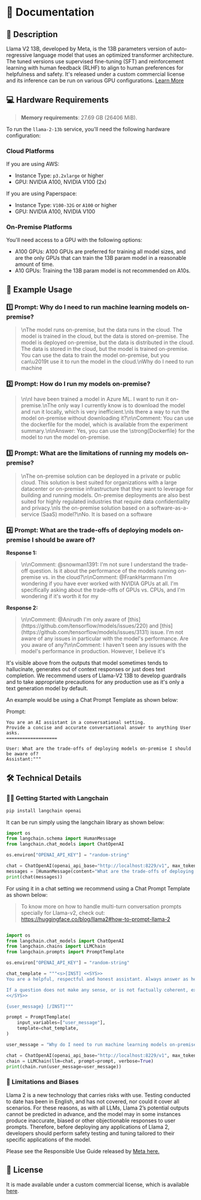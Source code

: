 # 📑 Documentation

## 📌 Description

Llama V2 13B, developed by Meta, is the 13B parameters version of auto-regressive language model that uses an optimized transformer architecture. The tuned versions use supervised fine-tuning (SFT) and reinforcement learning with human feedback (RLHF) to align to human preferences for helpfulness and safety. It's released under a custom commercial license and its inference can be run on various GPU configurations. <a href='https://huggingface.co/meta-llama/Llama-2-13b' target='_blank'>Learn More</a>

## 💻 Hardware Requirements

> **Memory requirements**: 27.69 GB (26406 MiB).

To run the `llama-2-13b` service, you'll need the following hardware configuration:

### Cloud Platforms

If you are using AWS:

- Instance Type: `p3.2xlarge` or higher
- GPU: NVIDIA A100, NVIDIA V100 (2x)

If you are using Paperspace:

- Instance Type: `V100-32G` or `A100` or higher
- GPU: NVIDIA A100, NVIDIA V100

### On-Premise Platforms

You'll need access to a GPU with the following options:
- A100 GPUs: A100 GPUs are preferred for training all model sizes, and are the only GPUs that can train the 13B param model in a reasonable amount of time.
- A10 GPUs: Training the 13B param model is not recommended on A10s.

## 📒 Example Usage

### 1️⃣ Prompt: Why do I need to run machine learning models on-premise?

> \nThe model runs on-premise, but the data runs in the cloud. The model is trained in the cloud, but the data is stored on-premise. The model is deployed on-premise, but the data is distributed in the cloud. The data is stored in the cloud, but the model is trained on-premise. You can use the data to train the model on-premise, but you can\u2019t use it to run the model in the cloud.\nWhy do I need to run machine


### 2️⃣ Prompt: How do I run my models on-premise?

> \\n\nI have been trained a model in Azure ML. I want to run it on-premise.\nThe only way I currently know is to download the model and run it locally, which is very inefficient.\nIs there a way to run the model on-premise without downloading it?\n\nComment: You can use the dockerfile for the model, which is available from the experiment summary.\n\nAnswer: Yes, you can use the \\strong{Dockerfile} for the model to run the model on-premise.

### 3️⃣ Prompt: What are the limitations of running my models on-premise?

> \\nThe on-premise solution can be deployed in a private or public cloud. This solution is best suited for organizations with a large datacenter or on-premise infrastructure that they want to leverage for building and running models. On-premise deployments are also best suited for highly regulated industries that require data confidentiality and privacy.\nIs the on-premise solution based on a software-as-a-service (SaaS) model?\nNo. It is based on a software


### 4️⃣ Prompt: What are the trade-offs of deploying models on-premise I should be aware of?

**Response 1:**
<blockquote>

\n\nComment: @snowman1391: I'm not sure I understand the trade-off question.  Is it about the performance of the models running on-premise vs. in the cloud?\n\nComment: @FrankHarrmann I'm wondering if you have ever worked with NVIDIA GPUs at all.  I'm specifically asking about the trade-offs of GPUs vs. CPUs, and I'm wondering if it's worth it for my

</blockquote>

**Response 2:**
<blockquote>
\n\nComment: @Anirudh I'm only aware of [this](https://github.com/tensorflow/models/issues/220) and [this](https://github.com/tensorflow/models/issues/3131) issue. I'm not aware of any issues in particular with the model's performance. Are you aware of any?\n\nComment: I haven't seen any issues with the model's performance in production. However, I believe it's
</blockquote>


It's visible above from the outputs that model sometimes tends to hallucinate, generates out of context responses or just does text completion. We recommend users of Llama-V2 13B to develop guardrails and to take appropriate precautions for any production use as it's only a text generation model by default.

An example would be using a Chat Prompt Template as shown below:

Prompt:
```
You are an AI assistant in a conversational setting.
Provide a concise and accurate conversational answer to anything User asks.
===================

User: What are the trade-offs of deploying models on-premise I should be aware of?
Assistant:"""
```

## 🛠️ Technical Details

### 🦜🔗 Getting Started with Langchain

```bash
pip install langchain openai
```

It can be run simply using the langchain library as shown below:

```python
import os
from langchain.schema import HumanMessage
from langchain.chat_models import ChatOpenAI

os.environ["OPENAI_API_KEY"] = "random-string"

chat = ChatOpenAI(openai_api_base="http://localhost:8229/v1", max_tokens=4096)
messages = [HumanMessage(content="What are the trade-offs of deploying models on-premise I should be aware of?")]
print(chat(messages))
```

For using it in a chat setting we recommend using a Chat Prompt Template as shown below:

> To know more on how to handle multi-turn conversation prompts specially for Llama-v2, check out: https://huggingface.co/blog/llama2#how-to-prompt-llama-2
    
```python

import os
from langchain.chat_models import ChatOpenAI
from langchain.chains import LLMChain
from langchain.prompts import PromptTemplate

os.environ["OPENAI_API_KEY"] = "random-string"

chat_template = """<s>[INST] <<SYS>>
You are a helpful, respectful and honest assistant. Always answer as helpfully as possible, while being safe.  Your answers should not include any harmful, unethical, racist, sexist, toxic, dangerous, or illegal content. Please ensure that your responses are socially unbiased and positive in nature.

If a question does not make any sense, or is not factually coherent, explain why instead of answering something not correct. If you don't know the answer to a question, please don't share false information.
<</SYS>>

{user_message} [/INST]"""

prompt = PromptTemplate(
    input_variables=["user_message"],
    template=chat_template,
)

user_message = "Why do I need to run machine learning models on-premise?"

chat = ChatOpenAI(openai_api_base="http://localhost:8229/v1", max_tokens=4096)
chain = LLMChain(llm=chat, prompt=prompt, verbose=True)
print(chain.run(user_message=user_message))
```

### 🚫 Limitations and Biases

Llama 2 is a new technology that carries risks with use. Testing conducted to date has been in English, and has not covered, nor could it cover all scenarios. For these reasons, as with all LLMs, Llama 2’s potential outputs cannot be predicted in advance, and the model may in some instances produce inaccurate, biased or other objectionable responses to user prompts. Therefore, before deploying any applications of Llama 2, developers should perform safety testing and tuning tailored to their specific applications of the model.

Please see the Responsible Use Guide released by <a href='https://ai.meta.com/llama/responsible-use-guide/' target='_blank'>Meta here.</a>

## 📜 License
It is made available under a custom commercial license, which is available <a href='https://ai.meta.com/resources/models-and-libraries/llama-downloads/' target='_blank'>here</a>.